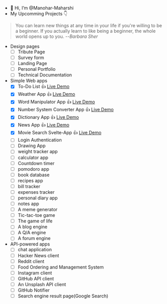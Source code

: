 - 👋 Hi, I’m @Manohar-Maharshi
- My Upcomming Projects 👇

> You can learn new things at any time in your life if you're willing to be a beginner. If you actually learn to like being a beginner, the whole world opens up to you.  --_Barbara Sher_

* Design pages
	- [ ] Tribute Page
	- [ ] Survey form
	- [ ] Landing Page
	- [ ] Personal Portfolio
	- [ ] Technical Documentation

* Simple Web apps
    - [x] To-Do List 👍  [Live Demo](https://todo-webapplication.netlify.app)
    - [x] Weather App 👍  [Live Demo](https://open-weather-application.netlify.app)
    - [x] Word Manipulator App 👍 [Live Demo](https://word-manipulator-app.netlify.app)
    - [x] Number System Converter App 👍 [Live Demo](https://number-system-converter-app.netlify.app)
    - [x] Dictionary App 👍 [Live Demo](https://minimal-dictionary-app.netlify.app)
    - [x] News App 👍 [Live Demo](https://news-now-app.netlify.app)
    - [x] Movie Search Svelte-App 👍 [Live Demo](https://movie-search-svelte-app.netlify.app)
    - [ ] Login Authentication
    - [ ] Drawing App
    - [ ] weight tracker app
    - [ ] calculator app
    - [ ] Countdown timer
    - [ ] pomodoro app
    - [ ] book database
    - [ ] recipes app
    - [ ] bill tracker
    - [ ] expenses tracker
    - [ ] personal diary app
    - [ ] notes app
    - [ ] A meme generator
    - [ ] Tic-tac-toe game
    - [ ] The game of life
    - [ ] A blog engine
    - [ ] A Q/A engine
    - [ ] A forum engine

* API-powered apps
    - [ ] chat application
    - [ ] Hacker News client
    - [ ] Reddit client
    - [ ] Food Ordering and Management System
    - [ ] Instagram client
    - [ ] GitHub API client
    - [ ] An Unsplash API client
    - [ ] GitHub Notifier
    - [ ] Search engine result page(Google Search)
